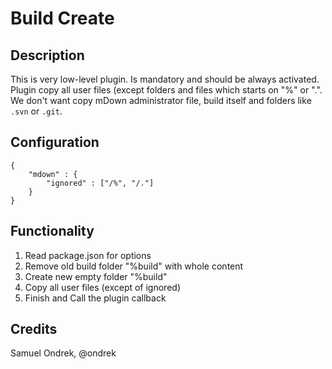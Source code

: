 # Build Create

## Description

This is very low-level plugin. Is mandatory and should be always activated.
Plugin copy all user files (except folders and files which starts on "%" or ".".
We don't want copy mDown administrator file, build itself and folders like `.svn` or `.git`.

## Configuration

	{
		"mdown" : {
			"ignored" : ["/%", "/."]
		}
	}

## Functionality

 1. Read package.json for options
 2. Remove old build folder "%build" with whole content
 3. Create new empty folder "%build"
 4. Copy all user files (except of ignored)
 5. Finish and Call the plugin callback

## Credits

Samuel Ondrek, @ondrek

